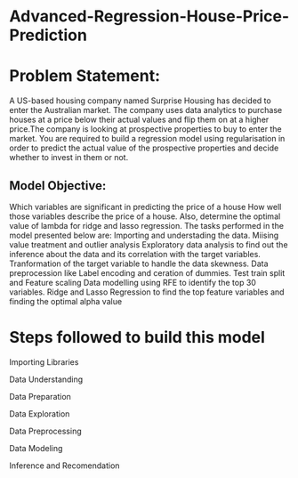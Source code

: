 # Advanced-Regression-House-Price-Prediction

# Problem Statement:
A US-based housing company named Surprise Housing has decided to enter the Australian market. The company uses data analytics to purchase houses at a price below their actual values and flip them on at a higher price.The company is looking at prospective properties to buy to enter the market. You are required to build a regression model using regularisation in order to predict the actual value of the prospective properties and decide whether to invest in them or not.

## Model Objective:

Which variables are significant in predicting the price of a house
How well those variables describe the price of a house.
Also, determine the optimal value of lambda for ridge and lasso regression.
The tasks performed in the model presented below are:
Importing and understading the data.
Miising value treatment and outlier analysis
Exploratory data analysis to find out the inference about the data and its correlation with the target variables.
Tranformation of the target variable to handle the data skewness.
Data preprocession like Label encoding and ceration of dummies.
Test train split and Feature scaling
Data modelling using RFE to identify the top 30 variables.
Ridge and Lasso Regression to find the top feature variables and finding the optimal alpha value

# Steps followed to build this model
Importing Libraries

Data Understanding

Data Preparation

Data Exploration

Data Preprocessing

Data Modeling

Inference and Recomendation
